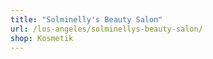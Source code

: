 ```yaml
---
title: "Solminelly's Beauty Salon"
url: /los-angeles/solminellys-beauty-salon/
shop: Kosmetik
---
```

